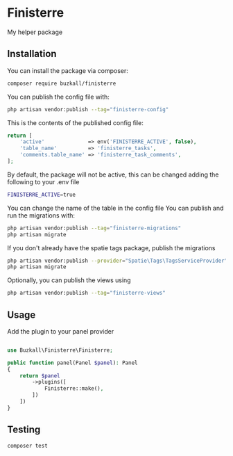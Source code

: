 # Finisterre

My helper package

## Installation

You can install the package via composer:

```bash
composer require buzkall/finisterre
```

You can publish the config file with:

```bash
php artisan vendor:publish --tag="finisterre-config"
```

This is the contents of the published config file:

```php
return [
    'active'              => env('FINISTERRE_ACTIVE', false),
    'table_name'          => 'finisterre_tasks',
    'comments.table_name' => 'finisterre_task_comments',
];
```

By default, the package will not be active, this can be changed adding the following to your .env file

```bash
FINISTERRE_ACTIVE=true
```

You can change the name of the table in the config file
You can publish and run the migrations with:

```bash
php artisan vendor:publish --tag="finisterre-migrations"
php artisan migrate
```

If you don't already have the spatie tags package, publish the migrations

```bash
php artisan vendor:publish --provider="Spatie\Tags\TagsServiceProvider" --tag="tags-migrations"
php artisan migrate
```

Optionally, you can publish the views using

```bash
php artisan vendor:publish --tag="finisterre-views"
```

## Usage

Add the plugin to your panel provider

```php

use Buzkall\Finisterre\Finisterre;

public function panel(Panel $panel): Panel
{
    return $panel
        ->plugins([
            Finisterre::make(),
        ])
    ])
}

```

## Testing

```bash
composer test
```
